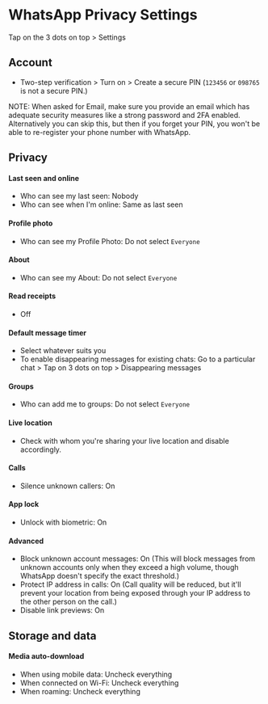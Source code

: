 # WhatsApp Privacy Settings

Tap on the 3 dots on top > Settings



## Account
- Two-step verification > Turn on > Create a secure PIN (`123456` or `098765` is not a secure PIN.)

NOTE: When asked for Email, make sure you provide an email which has adequate security measures like a strong password and 2FA enabled. Alternatively you can skip this, but then if you forget your PIN, you won't be able to re-register your phone number with WhatsApp.



## Privacy

#### Last seen and online
- Who can see my last seen: Nobody
- Who can see when I'm online: Same as last seen

#### Profile photo
- Who can see my Profile Photo: Do not select `Everyone`

#### About
- Who can see my About: Do not select `Everyone`

#### Read receipts
- Off

#### Default message timer
- Select whatever suits you
- To enable disappearing messages for existing chats: Go to a particular chat > Tap on 3 dots on top > Disappearing messages

#### Groups
- Who can add me to groups: Do not select `Everyone`

#### Live location
- Check with whom you're sharing your live location and disable accordingly.

#### Calls
- Silence unknown callers: On

#### App lock
- Unlock with biometric: On

#### Advanced
- Block unknown account messages: On (This will block messages from unknown accounts only when they exceed a high volume, though WhatsApp doesn't specify the exact threshold.)
- Protect IP address in calls: On (Call quality will be reduced, but it'll prevent your location from being exposed through your IP address to the other person on the call.)
- Disable link previews: On



## Storage and data

#### Media auto-download
- When using mobile data: Uncheck everything
- When connected on Wi-Fi: Uncheck everything
- When roaming: Uncheck everything
